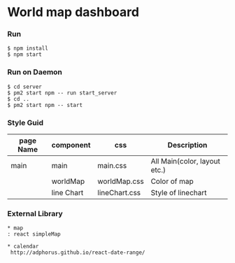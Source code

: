 # World map dashboard

### Run 
```
$ npm install
$ npm start
```
### Run on Daemon
```
$ cd server
$ pm2 start npm -- run start_server
$ cd ..
$ pm2 start npm -- start
```
### Style Guid

| page Name | component  | css           | Description                  |
|-----------|------------|---------------|------------------------------|
| main      | main       | main.css      | All Main(color, layout etc.) |
|           | worldMap   | worldMap.css  | Color of map                 |
|           | line Chart | lineChart.css | Style of linechart           |


### External Library

    * map
    : react simpleMap
    
    * calendar
     http://adphorus.github.io/react-date-range/
